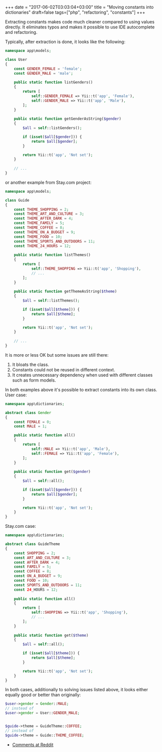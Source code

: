 +++
date = "2017-06-02T03:03:04+03:00"
title = "Moving constants into dictionaries"
draft=false
tags=["php", "refactoring", "constants"]
+++

Extracting constants makes code much cleaner compared to using values directly. It eliminates typos and makes it possible
to use IDE autocomplete and refactoring.
 
Typically, after extraction is done, it looks like the following:

```php
namespace app\models;

class User
{
    const GENDER_FEMALE = 'female';
    const GENDER_MALE = 'male';
    
    public static function listGenders()
    {
        return [
            self::GENDER_FEMALE => Yii::t('app', 'Female'),
            self::GENDER_MALE => Yii::t('app', 'Male'),
        ];
    }
    
    public static function getGenderAsString($gender)
    {
        $all = self::listGenders();

        if (isset($all[$gender])) {
            return $all[$gender];
        }

        return Yii::t('app', 'Not set');
    }
    
    // ...
}
```

or another example from Stay.com project:

```php
namespace app\models;

class Guide
{
    const THEME_SHOPPING = 2;
    const THEME_ART_AND_CULTURE = 3;
    const THEME_AFTER_DARK = 4;
    const THEME_FAMILY = 5;
    const THEME_COFFEE = 8;
    const THEME_ON_A_BUDGET = 9;
    const THEME_FOOD = 10;
    const THEME_SPORTS_AND_OUTDOORS = 11;
    const THEME_24_HOURS = 12;
    
    public static function listThemes()
    {
        return [
            self::THEME_SHOPPING => Yii::t('app', 'Shopping'),
            // ...
        ];
    }
    
    public static function getThemeAsString($theme)
    {
        $all = self::listThemes();

        if (isset($all[$theme])) {
            return $all[$theme];
        }

        return Yii::t('app', 'Not set');
    }
    
    // ...
}
```

It is more or less OK but some issues are still there:

1. It bloats the class.
2. Constants could not be reused in different context.
3. It creates unnecessary dependency when used with different classes such as form models.

In both examples above it's possible to extract constants into its own class. User case:

```php
namespace app\dictionaries;

abstract class Gender
{
    const FEMALE = 0;
    const MALE = 1;

    public static function all()
    {
        return [
            self::MALE => Yii::t('app', 'Male'),
            self::FEMALE => Yii::t('app', 'Female'),
        ];
    }
    
    public static function get($gender)
    {
        $all = self::all();

        if (isset($all[$gender])) {
            return $all[$gender];
        }

        return Yii::t('app', 'Not set');
    }
}
```

Stay.com case:

```php
namespace app\dictionaries;

abstract class GuideTheme
{
    const SHOPPING = 2;
    const ART_AND_CULTURE = 3;
    const AFTER_DARK = 4;
    const FAMILY = 5;
    const COFFEE = 8;
    const ON_A_BUDGET = 9;
    const FOOD = 10;
    const SPORTS_AND_OUTDOORS = 11;
    const 24_HOURS = 12;
    
    public static function all()
    {
        return [
            self::SHOPPING => Yii::t('app', 'Shopping'),
            // ...
        ];
    }
    
    public static function get($theme)
    {
        $all = self::all();

        if (isset($all[$theme])) {
            return $all[$theme];
        }

        return Yii::t('app', 'Not set');
    }    
}
```

In both cases, additionally to solving issues listed above, it looks either equally good or better than originally:

```php
$user->gender = Gender::MALE;
// instead of
$user->gender = User::GENDER_MALE;


$guide->theme = GuideTheme::COFFEE;
// instead of
$guide->theme = Guide::THEME_COFFEE;
```

- [Comments at Reddit](https://www.reddit.com/r/PHP/comments/6eqwj4/moving_constants_into_dictionaries/)